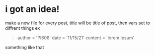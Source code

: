 # i got an idea!

make a new file for every post, title will be title of post, then vars set to diffrent things ex

> author = 'Pl608'
> date = '11/15/21'
> content = 'lorem ipsum'

something like that

